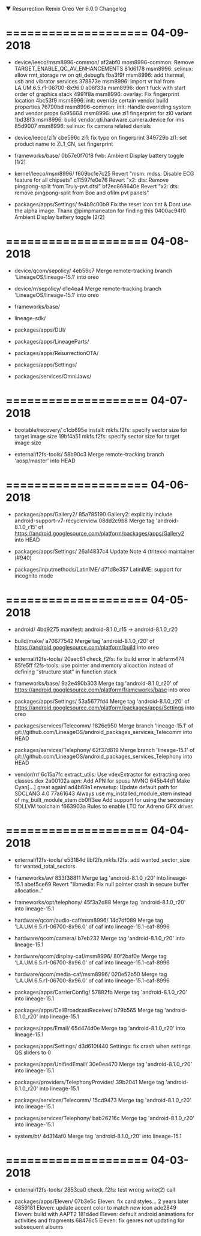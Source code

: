 
 ▼ Resurrection Remix Oreo Ver 6.0.0 Changelog


====================
     04-09-2018
====================


   * device/leeco/msm8996-common/
af2abf0 mom8996-common: Remove TARGET_ENABLE_QC_AV_ENHANCEMENTS
81d6178 msm8996: selinux: allow rmt_storage rw on qti_debugfs
fba3f9f msm8996: add thermal, usb and vibrator services
378873e msm8996: import vr hal from LA.UM.6.5.r1-06700-8x96.0
a06f33a msm8996: don't fuck with start order of graphics stack
4991f8a msm8996: overlay: Fix fingerprint location
4bc53f9 msm8996: init: override certain vendor build properties
76790bd msm8996-common: init: Handle overriding system and vendor props
6a95664 msm8996: use zl1 fingerprint for zl0 variant
1bd38f3 msm8996: build vendor.qti.hardware.camera.device for ims
85d9007 msm8996: selinux: fix camera related denials

   * device/leeco/zl1/
cbe596c zl1: fix typo on fingerprint
349729b zl1: set product name to ZL1_CN, set fingerprint

   * frameworks/base/
0b57e0f70f8 fwb: Ambient Display battery toggle [1/2]

   * kernel/leeco/msm8996/
f609bc1e7c25 Revert "msm: mdss: Disable ECG feature for all chipsets"
c11597fe0e76 Revert "x2: dts: Remove pingpong-split from Truly-pvt.dtsi"
bf2ec868640e Revert "x2: dts: remove pingpong-split from Boe and ofilm pvt panels"

   * packages/apps/Settings/
fe4b9c00b9 Fix the reset icon tint & Dont use the alpha image. Thanx @pimpmaneaton for finding this
0400ac94f0 Ambient Display battery toggle [2/2]

====================
     04-08-2018
====================


   * device/qcom/sepolicy/
4eb59c7 Merge remote-tracking branch 'LineageOS/lineage-15.1' into oreo

   * device/rr/sepolicy/
d1e4ea4 Merge remote-tracking branch 'LineageOS/lineage-15.1' into oreo

   * frameworks/base/

   * lineage-sdk/

   * packages/apps/DUI/

   * packages/apps/LineageParts/

   * packages/apps/ResurrectionOTA/

   * packages/apps/Settings/

   * packages/services/OmniJaws/

====================
     04-07-2018
====================


   * bootable/recovery/
c1cb695e install: mkfs.f2fs: specify sector size for target image size
19bf4a51 mkfs.f2fs: specify sector size for target image size

   * external/f2fs-tools/
58b90c3 Merge remote-tracking branch 'aosp/master' into HEAD

====================
     04-06-2018
====================


   * packages/apps/Gallery2/
85a785190 Gallery2: explicitly include android-support-v7-recyclerview
08dd2c9b8 Merge tag 'android-8.1.0_r15' of https://android.googlesource.com/platform/packages/apps/Gallery2 into HEAD

   * packages/apps/Settings/
26a14837c4 Update Note 4 (trltexx) maintainer (#940)

   * packages/inputmethods/LatinIME/
d71d8e357 LatinIME: support for incognito mode

====================
     04-05-2018
====================

   * android/
4bd9275 manifest: android-8.1.0_r15 -> android-8.1.0_r20

   * build/make/
a70677542 Merge tag 'android-8.1.0_r20' of https://android.googlesource.com/platform/build into oreo

   * external/f2fs-tools/
20aec61 check_f2fs: fix build error in abfarm474
85fe5ff f2fs-tools: use pointer and memory alloaction instead of defining "structure stat" in function stack

   * frameworks/base/
9a2e490b303 Merge tag 'android-8.1.0_r20' of https://android.googlesource.com/platform/frameworks/base into oreo

   * packages/apps/Settings/
53a5677fd4 Merge tag 'android-8.1.0_r20' of https://android.googlesource.com/platform/packages/apps/Settings into oreo

   * packages/services/Telecomm/
1826c950 Merge branch 'lineage-15.1' of git://github.com/LineageOS/android_packages_services_Telecomm into HEAD

   * packages/services/Telephony/
62f37d819 Merge branch 'lineage-15.1' of git://github.com/LineageOS/android_packages_services_Telephony into HEAD

   * vendor/rr/
6c15a7fc extract_utils: Use vdexExtractor for extracting oreo classes.dex
2a00102a apn: Add APN for spusu MVNO
645b44d1 Make Cyan[...] great again!
ad4b69a1 envsetup: Update default path for SDCLANG 4.0
77a61643 Always use my_installed_module_stem instead of my_built_module_stem
cb0ff3ee Add support for using the secondary SDLLVM toolchain
f663903a Rules to enable LTO for Adreno GFX driver.

====================
     04-04-2018
====================


   * external/f2fs-tools/
e53184d libf2fs,mkfs.f2fs: add wanted_sector_size for wanted_total_sectors

   * frameworks/av/
833f38811 Merge tag 'android-8.1.0_r20' into lineage-15.1
abef5ce69 Revert "libmedia: Fix null pointer crash in secure buffer allocation.."

   * frameworks/opt/telephony/
45f3a2d88 Merge tag 'android-8.1.0_r20' into lineage-15.1

   * hardware/qcom/audio-caf/msm8996/
14d7df089 Merge tag 'LA.UM.6.5.r1-06700-8x96.0' of caf into lineage-15.1-caf-8996

   * hardware/qcom/camera/
b7eb232 Merge tag 'android-8.1.0_r20' into lineage-15.1

   * hardware/qcom/display-caf/msm8996/
80f2baf0e Merge tag 'LA.UM.6.5.r1-06700-8x96.0' of caf into lineage-15.1-caf-8996

   * hardware/qcom/media-caf/msm8996/
020e52b50 Merge tag 'LA.UM.6.5.r1-06700-8x96.0' of caf into lineage-15.1-caf-8996

   * packages/apps/CarrierConfig/
57882fb Merge tag 'android-8.1.0_r20' into lineage-15.1

   * packages/apps/CellBroadcastReceiver/
b79b565 Merge tag 'android-8.1.0_r20' into lineage-15.1

   * packages/apps/Email/
65d474d0e Merge tag 'android-8.1.0_r20' into lineage-15.1

   * packages/apps/Settings/
d3d610f440 Settings: fix crash when settings QS sliders to 0

   * packages/apps/UnifiedEmail/
30e0ea470 Merge tag 'android-8.1.0_r20' into lineage-15.1

   * packages/providers/TelephonyProvider/
39b2041 Merge tag 'android-8.1.0_r20' into lineage-15.1

   * packages/services/Telecomm/
15cd9473 Merge tag 'android-8.1.0_r20' into lineage-15.1

   * packages/services/Telephony/
bab26216c Merge tag 'android-8.1.0_r20' into lineage-15.1

   * system/bt/
4d314af0 Merge tag 'android-8.1.0_r20' into lineage-15.1

====================
     04-03-2018
====================


   * external/f2fs-tools/
2853ca0 check_f2fs: test wrong write(2) call

   * packages/apps/Eleven/
07b3e5c Eleven: fix card styles... 2 years later
4859181 Eleven: update accent color to match new icon
ade2849 Eleven: build with AAPT2
181d4ed Eleven: default android animations for activities and fragments
68476c5 Eleven: fix genres not updating for subsequent albums

